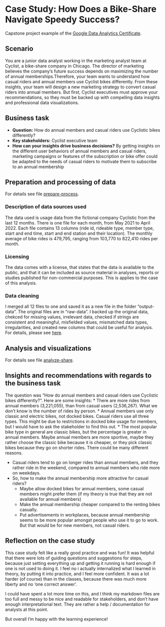 # Case Study: How Does a Bike-Share Navigate Speedy Success?

Capstone project example of the [Google Data Analytics
Certificate](https://www.coursera.org/professional-certificates/google-data-analytics).

## Scenario

You are a junior data analyst working in the marketing analyst team at
Cyclist, a bike-share company in Chicago. The director of marketing
believes the company’s future success depends on maximizing the number
of annual memberships.Therefore, your team wants to understand how
casual riders and annual members use Cyclist bikes differently. From
these insights, your team will design a new marketing strategy to
convert casual riders into annual members. But first, Cyclist executives
must approve your recommendations, so they must be backed up with
compelling data insights and professional data visualizations.

## Business task

-   **Question:** How do annual members and casual riders use Cyclistic
    bikes differently?
-   **Key stakeholders:** Cyclist executive team
-   **How can your insights drive business decisions?** By getting
    insights on the different user behaviors of annual members and
    casual riders, marketing campaigns or features of the subscription
    or bike offer could be adapted to the needs of casual riders to
    motivate them to subscribe to an annual membership

## Preparation and processing of data

For details see file [prepare-process](prepare-process.md).

### Description of data sources used

The data used is usage data from the fictional company Cyclistic from
the last 12 months. There is one file for each month, from May 2021 to
April 2022. Each file contains 13 columns (ride id, rideable type,
member type, start and end time, start and end station and their
location). The monthly average of bike rides is 479,795, ranging from
103,770 to 822,410 rides per month.

### Licensing

The data comes with a license, that states that the data is available to
the public, and that it can be included as source material in analyses,
reports or studies published for non-commercial purposes. This is
applies to the case of this analysis.

### Data cleaning

I merged all 12 files to one and saved it as a new file in the folder
“output-data”. The original files are in “raw-data”. I backed up the
original data, chekced for missing values, irrelevant data, checked if
strings are consistent and meaningful, misfielded values, mismatched
data types, irregularities, and created new columns that could be useful
for analysis. For details, please see [here](prepare-process.md).

## Analysis and visualizations

For details see file [analyze-share](analyze-share.md).

## Insights and recommendations with regards to the business task

The question was “How do annual members and casual riders use Cyclistic
bikes differently?”. Here are some insights: \* There are more rides
from annual members (3,221,055), than from casual users (2,536,267).
What we don’t know is the number of rides by person. \* Annual members
use only classic and electric bikes, not docked bikes. Casual riders use
all three types. This might be due to restrictions in docked bike usage
for members, but I would have to ask the stakeholder to find this out.
\* The most popular bike type in general are classic bikes, but the
percentage is greater in annual members. Maybe annual members are more
sportive, maybe they rather choose the classic bike because it is
cheaper, or they pick classic bikes because they go on shorter rides.
There could be many different reasons.

-   Casual riders tend to go on longer rides than annual members, and
    they rather ride in the weekend, compared to annual members who ride
    more on weekdays.
-   So, how to make the annual membership more attractive for casual
    riders?
    -   Maybe allow docked bikes for annual members, some casual members
        might prefer them (if my theory is true that they are not
        available for annual members)
    -   Make the annual membership cheaper compared to the renting bikes
        casually.
    -   Put advertisements in workplaces, because annual membership
        seems to be more popular amongst people who use it to go to
        work. But that would be for new members, not casual riders.

## Reflection on the case study

This case study felt like a really good practice and was fun! It was
helpful that there were lots of guiding questions and suggestions for
steps, because just setting everything up and getting it running is hard
enough if one is not used to doing it. I feel no i actually internalized
what I learned in theory, by putting it into practice, and I feel more
confident. It was a lot harder (of course) than in the classes, because
there was much more liberty and no ‘one correct answer’.

I could have spent a lot more time on this, and I think my markdown
files are too full and messy to be nice and readable for stakeholders,
and don’t have enough interpretational text. They are rather a help /
documentation for analysts at this point.

But overall I’m happy with the learning experience!
